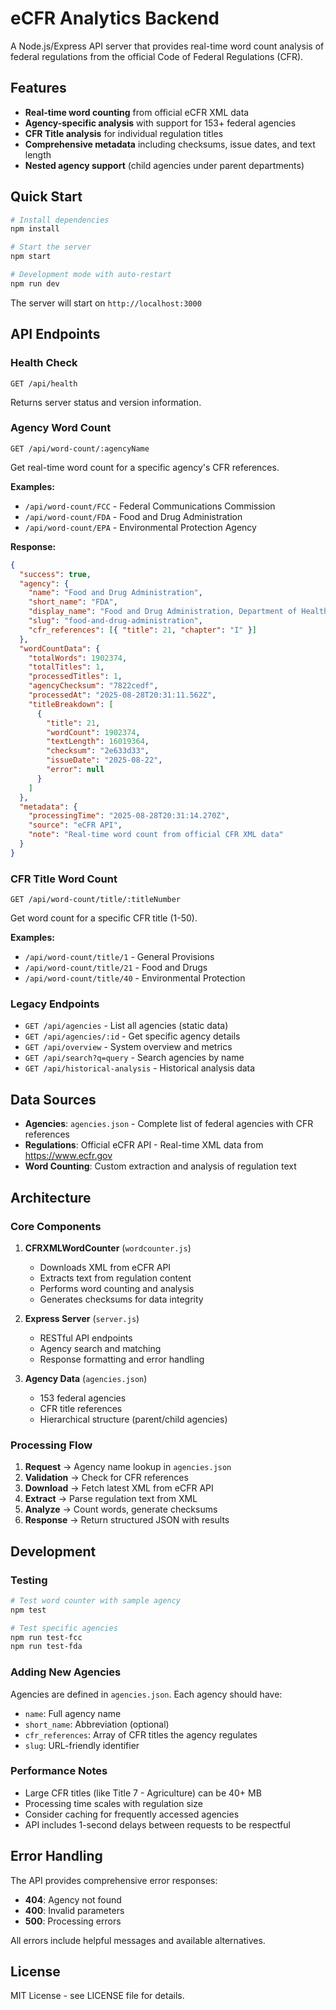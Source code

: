 # eCFR Analytics Backend

A Node.js/Express API server that provides real-time word count analysis of federal regulations from the official Code of Federal Regulations (CFR).

## Features

- **Real-time word counting** from official eCFR XML data
- **Agency-specific analysis** with support for 153+ federal agencies
- **CFR Title analysis** for individual regulation titles
- **Comprehensive metadata** including checksums, issue dates, and text length
- **Nested agency support** (child agencies under parent departments)

## Quick Start

```bash
# Install dependencies
npm install

# Start the server
npm start

# Development mode with auto-restart
npm run dev
```

The server will start on `http://localhost:3000`

## API Endpoints

### Health Check

```
GET /api/health
```

Returns server status and version information.

### Agency Word Count

```
GET /api/word-count/:agencyName
```

Get real-time word count for a specific agency's CFR references.

**Examples:**

- `/api/word-count/FCC` - Federal Communications Commission
- `/api/word-count/FDA` - Food and Drug Administration
- `/api/word-count/EPA` - Environmental Protection Agency

**Response:**

```json
{
  "success": true,
  "agency": {
    "name": "Food and Drug Administration",
    "short_name": "FDA",
    "display_name": "Food and Drug Administration, Department of Health and Human Services",
    "slug": "food-and-drug-administration",
    "cfr_references": [{ "title": 21, "chapter": "I" }]
  },
  "wordCountData": {
    "totalWords": 1902374,
    "totalTitles": 1,
    "processedTitles": 1,
    "agencyChecksum": "7822cedf",
    "processedAt": "2025-08-28T20:31:11.562Z",
    "titleBreakdown": [
      {
        "title": 21,
        "wordCount": 1902374,
        "textLength": 16019364,
        "checksum": "2e633d33",
        "issueDate": "2025-08-22",
        "error": null
      }
    ]
  },
  "metadata": {
    "processingTime": "2025-08-28T20:31:14.270Z",
    "source": "eCFR API",
    "note": "Real-time word count from official CFR XML data"
  }
}
```

### CFR Title Word Count

```
GET /api/word-count/title/:titleNumber
```

Get word count for a specific CFR title (1-50).

**Examples:**

- `/api/word-count/title/1` - General Provisions
- `/api/word-count/title/21` - Food and Drugs
- `/api/word-count/title/40` - Environmental Protection

### Legacy Endpoints

- `GET /api/agencies` - List all agencies (static data)
- `GET /api/agencies/:id` - Get specific agency details
- `GET /api/overview` - System overview and metrics
- `GET /api/search?q=query` - Search agencies by name
- `GET /api/historical-analysis` - Historical analysis data

## Data Sources

- **Agencies**: `agencies.json` - Complete list of federal agencies with CFR references
- **Regulations**: Official eCFR API - Real-time XML data from https://www.ecfr.gov
- **Word Counting**: Custom extraction and analysis of regulation text

## Architecture

### Core Components

1. **CFRXMLWordCounter** (`wordcounter.js`)

   - Downloads XML from eCFR API
   - Extracts text from regulation content
   - Performs word counting and analysis
   - Generates checksums for data integrity

2. **Express Server** (`server.js`)

   - RESTful API endpoints
   - Agency search and matching
   - Response formatting and error handling

3. **Agency Data** (`agencies.json`)
   - 153 federal agencies
   - CFR title references
   - Hierarchical structure (parent/child agencies)

### Processing Flow

1. **Request** → Agency name lookup in `agencies.json`
2. **Validation** → Check for CFR references
3. **Download** → Fetch latest XML from eCFR API
4. **Extract** → Parse regulation text from XML
5. **Analyze** → Count words, generate checksums
6. **Response** → Return structured JSON with results

## Development

### Testing

```bash
# Test word counter with sample agency
npm test

# Test specific agencies
npm run test-fcc
npm run test-fda
```

### Adding New Agencies

Agencies are defined in `agencies.json`. Each agency should have:

- `name`: Full agency name
- `short_name`: Abbreviation (optional)
- `cfr_references`: Array of CFR titles the agency regulates
- `slug`: URL-friendly identifier

### Performance Notes

- Large CFR titles (like Title 7 - Agriculture) can be 40+ MB
- Processing time scales with regulation size
- Consider caching for frequently accessed agencies
- API includes 1-second delays between requests to be respectful

## Error Handling

The API provides comprehensive error responses:

- **404**: Agency not found
- **400**: Invalid parameters
- **500**: Processing errors

All errors include helpful messages and available alternatives.

## License

MIT License - see LICENSE file for details.
